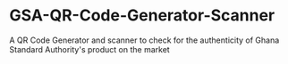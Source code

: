 # GSA-QR-Code-Generator-Scanner
A QR Code Generator and scanner to check for the authenticity of Ghana Standard Authority's product on the market
